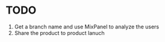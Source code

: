 # TODO

1. Get a branch name and use MixPanel to analyze the users
2. Share the product to product lanuch
